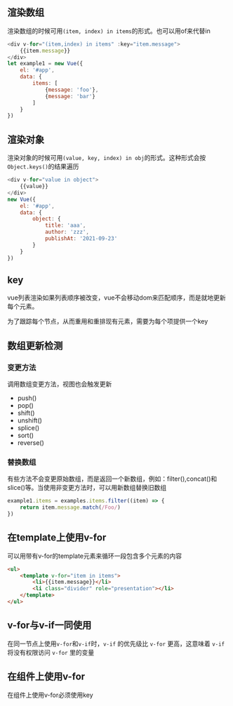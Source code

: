 ## 渲染数组

渲染数组的时候可用`(item, index) in items`的形式。也可以用of来代替in

```js
<div v-for="(item,index) in items" :key="item.message">
    {{item.message}}
</div>
let example1 = new Vue({
    el: '#app',
    data: {
        items: [
            {message: 'foo'},
            {message: 'bar'}
        ]
    }
})
```

## 渲染对象

渲染对象的时候可用`(value, key, index) in obj`的形式。这种形式会按`Object.keys()`的结果遍历

```js
<div v-for="value in object">
    {{value}}
</div>
new Vue({
    el: '#app',
    data: {
        object: {
            title: 'aaa',
            author: 'zzz',
            publishAt: '2021-09-23'
        }
    }
})
```

## key

vue列表渲染如果列表顺序被改变，vue不会移动dom来匹配顺序，而是就地更新每个元素。

为了跟踪每个节点，从而重用和重排现有元素，需要为每个项提供一个key

## 数组更新检测

### 变更方法

调用数组变更方法，视图也会触发更新

- push()
- pop()
- shift()
- unshift()
- splice()
- sort()
- reverse()

### 替换数组

有些方法不会变更原始数组，而是返回一个新数组，例如：filter(),concat()和slice()等。当使用非变更方法时，可以用新数组替换旧数组

```js
example1.items = examples.items.filter((item) => {
    return item.message.match(/Foo/)
})
```

## 在template上使用v-for

可以用带有v-for的template元素来循环一段包含多个元素的内容

```html
<ul>
    <template v-for="item in items">
        <li>{{item.message}}</li>
        <li class="divider" role="presentation"></li>
    </template>
</ul>
```

## v-for与v-if一同使用

在同一节点上使用`v-for`和`v-if`时，`v-if` 的优先级比 `v-for` 更高，这意味着 `v-if` 将没有权限访问 `v-for` 里的变量

## 在组件上使用v-for

在组件上使用v-for必须使用key

